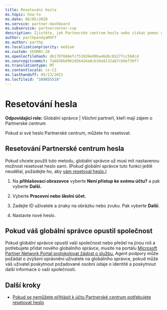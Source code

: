 ```yaml
---
title: Resetování hesla
ms.topic: how-to
ms.date: 06/05/2020
ms.service: partner-dashboard
ms.subservice: partnercenter-csp
description: Zjistěte, jak Partnerské centrum heslo nebo získat pomoc od globálního správce vaší společnosti. Zjistěte také, jak přidat nového globálního Partnerské centrum správce.
author: parthpandyaMSFT
ms.author: parthp
ms.localizationpriority: medium
ms.custom: SEOMAY.20
ms.openlocfilehash: db178f668efcf519264d9ba46dbcb5277cc5b8cd
ms.sourcegitcommit: 7a6836bd962d5b426a8cb34a9132a87cbbbf39f7
ms.translationtype: MT
ms.contentlocale: cs-CZ
ms.lasthandoff: 05/13/2021
ms.locfileid: "109855518"
---
```

# <a name="reset-my-password"></a>Resetování hesla
 
**Odpovídající role:** Globální správce | Všichni partneři, kteří mají zájem o Partnerské centrum


Pokud si své heslo Partnerské centrum, můžete ho resetovat.

## <a name="to-reset-your-partner-center-password"></a>Resetování Partnerské centrum hesla

Pokud chcete použít tuto metodu, globální správce už musí mít nastavenou možnost resetovat heslo sami. (Pokud globální správce tuto funkci ještě neudělal, požádejte ho, aby [vám resetoval heslo.)](reset-a-user-password.md)

1. Na **přihlašovací obrazovce** vyberte **Není přístup ke svému účtu?** a pak vyberte **Další.**

2. Vyberte **Pracovní nebo školní účet.**

3. Zadejte ID uživatele a znaky na obrázku nebo zvuku. Pak vyberte **Další**.

4. Nastavte nové heslo.

## <a name="if-your-global-admin-has-left-the-company"></a>Pokud váš globální správce opustil společnost

Pokud globální správce opustil vaši společnost nebo přešel na jinou roli a potřebujete přidat nového globálního správce, musíte na portálu [Microsoft Partner Network Portal protokolovat žádost o službu.](https://partner.microsoft.com/commercial#/) Agent podpory může požádat o zvýšení oprávnění uživatele na globálního správce, pokud může váš uživatel poskytnout požadované osobní údaje o identitě a poskytnout další informace o vaší společnosti. 

## <a name="next-steps"></a>Další kroky

- [Pokud se nemůžete přihlásit k účtu Partnerské centrum potřebujete resetovat heslo](unable-to-sign-in.md)
